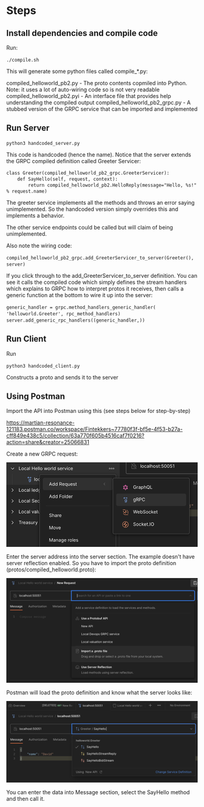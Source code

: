 # Steps

## Install dependencies and compile code

Run: 

`./compile.sh`

This will generate some python files called compile_*.py:

compiled_helloworld_pb2.py - The proto contents copmiled into Python. Note: it uses a lot of auto-wiring code so is not very readable
compiled_helloworld_pb2.pyi - An interface file that provides help understanding the compiled output
compiled_helloworld_pb2_grpc.py - A stubbed version of the GRPC service that can be imported and implemented

## Run Server

`python3 handcoded_server.py`

This code is handcoded (hence the name). Notice that the server extends the GRPC compiled definition called Greeter Servicer:


```
class Greeter(compiled_helloworld_pb2_grpc.GreeterServicer):
    def SayHello(self, request, context):
        return compiled_helloworld_pb2.HelloReply(message="Hello, %s!" % request.name)
```

The greeter service implements all the methods and throws an error saying unimplemented. So the handcoded version simply overrides this and implements a behavior. 

The other service endpoints could be called but will claim of being unimplemented.

Also note the wiring code:

`compiled_helloworld_pb2_grpc.add_GreeterServicer_to_server(Greeter(), server)`

If you click through to the add_GreeterServicer_to_server definition. You can see it calls the compiled code which simply defines the stream handlers which explains to GRPC how to interpret protos it receives, then calls a generic function at the bottom to wire it up into the server:

`
    generic_handler = grpc.method_handlers_generic_handler(
            'helloworld.Greeter', rpc_method_handlers)
    server.add_generic_rpc_handlers((generic_handler,))
`

## Run Client

Run 

`python3 handcoded_client.py`

Constructs a proto and sends it to the server

## Using Postman

Import the API into Postman using this (see steps below for step-by-step)

https://martian-resonance-121183.postman.co/workspace/Fintekkers~77780f3f-bf5e-4f53-b27a-cff849e438c5/collection/63a770f605b4516caf7f0216?action=share&creator=25066831

Create a new GRPC request:

![alt text](images/one.png)

Enter the server address into the server section. The example doesn't have server reflection enabled. So you have to import the proto definition (protos/compiled_helloworld.proto):

![alt text](images/two.png)

Postman will load the proto definition and know what the server looks like:


![alt text](images/three.png)

You can enter the data into Message section, select the SayHello method and then call it.
